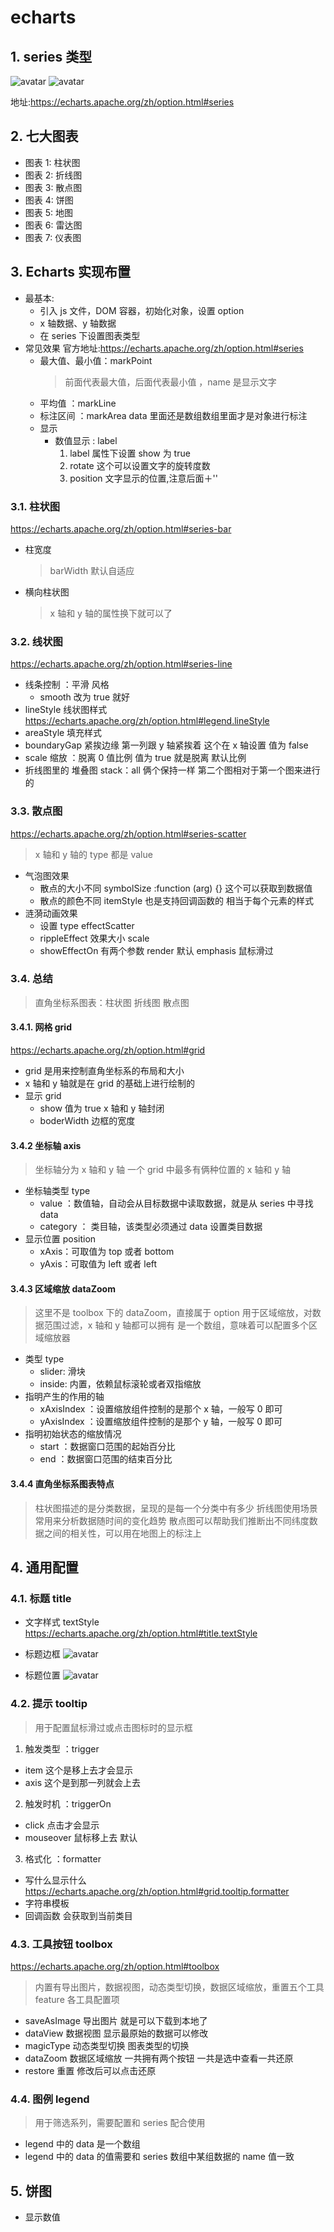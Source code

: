 # echarts

## 1. series 类型

![avatar](D:\study\practice\Practice2\component\echarts\image\series官方文档类型.png)
![avatar](D:\study\practice\Practice2\component\echarts\image\series图类型.png)

地址:https://echarts.apache.org/zh/option.html#series

## 2. 七大图表

- 图表 1: 柱状图
- 图表 2: 折线图
- 图表 3: 散点图
- 图表 4: 饼图
- 图表 5: 地图
- 图表 6: 雷达图
- 图表 7: 仪表图

## 3. Echarts 实现布置

- 最基本:
  - 引入 js 文件，DOM 容器，初始化对象，设置 option
  - x 轴数据、y 轴数据
  - 在 series 下设置图表类型
- 常见效果 官方地址:https://echarts.apache.org/zh/option.html#series
  - 最大值、最小值：markPoint
    > 前面代表最大值，后面代表最小值 ，name 是显示文字
  - 平均值 ：markLine
  - 标注区间 ：markArea data 里面还是数组数组里面才是对象进行标注
  - 显示
    - 数值显示 : label
      1. label 属性下设置 show 为 true
      2. rotate 这个可以设置文字的旋转度数
      3. position 文字显示的位置,注意后面＋''

### 3.1. 柱状图

https://echarts.apache.org/zh/option.html#series-bar

- 柱宽度
  > barWidth 默认自适应
- 横向柱状图
  > x 轴和 y 轴的属性换下就可以了

### 3.2. 线状图

https://echarts.apache.org/zh/option.html#series-line

- 线条控制 ：平滑 风格
  - smooth 改为 true 就好
- lineStyle 线状图样式 https://echarts.apache.org/zh/option.html#legend.lineStyle
- areaStyle 填充样式
- boundaryGap 紧挨边缘 第一列跟 y 轴紧挨着 这个在 x 轴设置 值为 false
- scale 缩放 ：脱离 0 值比例 值为 true 就是脱离 默认比例
- 折线图里的 堆叠图 stack：all 俩个保持一样 第二个图相对于第一个图来进行的

### 3.3. 散点图

https://echarts.apache.org/zh/option.html#series-scatter

> x 轴和 y 轴的 type 都是 value

- 气泡图效果
  - 散点的大小不同 symbolSize :function (arg) {} 这个可以获取到数据值
  - 散点的颜色不同 itemStyle 也是支持回调函数的 相当于每个元素的样式
- 涟漪动画效果
  - 设置 type effectScatter
  - rippleEffect 效果大小 scale
  - showEffectOn 有两个参数 render 默认 emphasis 鼠标滑过

### 3.4. 总结

> 直角坐标系图表：柱状图 折线图 散点图

#### 3.4.1. 网格 grid

https://echarts.apache.org/zh/option.html#grid

- grid 是用来控制直角坐标系的布局和大小
- x 轴和 y 轴就是在 grid 的基础上进行绘制的
- 显示 grid
  - show 值为 true x 轴和 y 轴封闭
  - boderWidth 边框的宽度

#### 3.4.2 坐标轴 axis

> 坐标轴分为 x 轴和 y 轴
> 一个 grid 中最多有俩种位置的 x 轴和 y 轴

- 坐标轴类型 type
  - value ：数值轴，自动会从目标数据中读取数据，就是从 series 中寻找 data
  - category ： 类目轴，该类型必须通过 data 设置类目数据
- 显示位置 position
  - xAxis：可取值为 top 或者 bottom
  - yAxis：可取值为 left 或者 left

#### 3.4.3 区域缩放 dataZoom

> 这里不是 toolbox 下的 dataZoom，直接属于 option
> 用于区域缩放，对数据范围过滤，x 轴和 y 轴都可以拥有
> 是一个数组，意味着可以配置多个区域缩放器

- 类型 type
  - slider: 滑块
  - inside: 内置，依赖鼠标滚轮或者双指缩放
- 指明产生的作用的轴
  - xAxisIndex ：设置缩放组件控制的是那个 x 轴，一般写 0 即可
  - yAxisIndex ：设置缩放组件控制的是那个 y 轴，一般写 0 即可
- 指明初始状态的缩放情况
  - start ：数据窗口范围的起始百分比
  - end ：数据窗口范围的结束百分比

#### 3.4.4 直角坐标系图表特点

> 柱状图描述的是分类数据，呈现的是每一个分类中有多少
> 折线图使用场景常用来分析数据随时间的变化趋势
> 散点图可以帮助我们推断出不同纬度数据之间的相关性，可以用在地图上的标注上

## 4. 通用配置

### 4.1. 标题 title

- 文字样式 textStyle https://echarts.apache.org/zh/option.html#title.textStyle

- 标题边框
  ![avatar](D:\study\practice\Practice2\component\echarts\image\标题边框.png)
- 标题位置
  ![avatar](D:\study\practice\Practice2\component\echarts\image\标题位置.png)

### 4.2. 提示 tooltip

> 用于配置鼠标滑过或点击图标时的显示框

1.  触发类型 ：trigger

- item 这个是移上去才会显示
- axis 这个是到那一列就会上去

2.  触发时机 ：triggerOn

- click 点击才会显示
- mouseover 鼠标移上去 默认

3.  格式化 ：formatter

- 写什么显示什么 https://echarts.apache.org/zh/option.html#grid.tooltip.formatter
- 字符串模板
- 回调函数 会获取到当前类目

### 4.3. 工具按钮 toolbox

https://echarts.apache.org/zh/option.html#toolbox

> 内置有导出图片，数据视图，动态类型切换，数据区域缩放，重置五个工具
> feature 各工具配置项

- saveAsImage 导出图片 就是可以下载到本地了
- dataView 数据视图 显示最原始的数据可以修改
- magicType 动态类型切换 图表类型的切换
- dataZoom 数据区域缩放 一共拥有两个按钮 一共是选中查看一共还原
- restore 重置 修改后可以点击还原

### 4.4. 图例 legend

> 用于筛选系列，需要配置和 series 配合使用

- legend 中的 data 是一个数组
- legend 中的 data 的值需要和 series 数组中某组数据的 name 值一致
## 5. 饼图
  - 显示数值